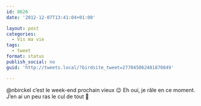 ```yaml
---
id: 8626
date: '2012-12-07T13:41:04+01:00'

layout: post
categories:
  - Vis ma vie
tags:
  - tweet
format: status
publish_social: no
guid: 'http://tweets.local/?birdsite_tweet=277045062481870849'

---
```


@nbirckel c’est le week-end prochain vieux 😉 Eh oui, je râle en ce moment. J’en ai un peu ras le cul de tout 🙂